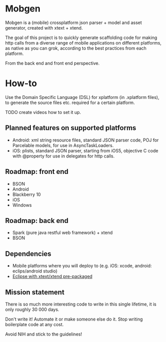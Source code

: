 Mobgen
======

Mobgen is a (mobile) crossplatform json parser + model and asset generator, created with xtext + xtend.

The goal of this project is to quickly generate scaffolding code for making http calls from a diverse range of mobile applications on different platforms, as native as you can grok, according to the best practices from each platform.

From the back end and front end perspective.

How-to
======

Use the Domain Specific Language (DSL) for xplatform (in .xplatform files), to generate the source files etc. required for a certain platform.

TODO create videos how to set it up.


Planned features on supported platforms
-------------------------------
* Android: xml string resource files, standard JSON parser code, POJ for Parcelable models, for use in AsyncTaskLoaders<Parcelable>.
* iOS: plists, standard JSON parser, starting from iOS5, objective C code with @property for use in delegates for http calls.

Roadmap: front end
------------------
* BSON
* Android
* Blackberry 10
* iOS
* Windows

Roadmap: back end
-----------------
* Spark (pure java restful web framework) + xtend
* BSON

Dependencies
------------
* Mobile platforms where you will deploy to (e.g. iOS: xcode, android: eclips/android studio)
* [Eclipse with xtext/xtend pre-packaged](https://www.eclipse.org/Xtext/download.html)

Mission statement
-----------------

There is so much more interesting code to write in this single lifetime, it is only roughly 30 000 days.

Don't write it! Automate it or make someone else do it. Stop writing boilerplate code at any cost.

Avoid NIH and stick to the guidelines!
